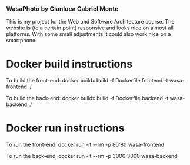 ### WasaPhoto by Gianluca Gabriel Monte ###

This is my project for the Web and Software Architecture course.
The website is (to a certain point) responsive and looks nice on almost all platforms.
With some small adjustments it could also work nice on a smartphone!


# Docker build instructions

To build the front-end:
docker buildx build -f Dockerfile.frontend -t wasa-frontend ./ 

To build the back-end:
docker buildx build -f Dockerfile.backend -t wasa-backend ./ 

# Docker run instructions

To run the front-end:
docker run -it --rm -p 80:80 wasa-frontend

To run the back-end:
docker run -it --rm -p 3000:3000 wasa-backend 
